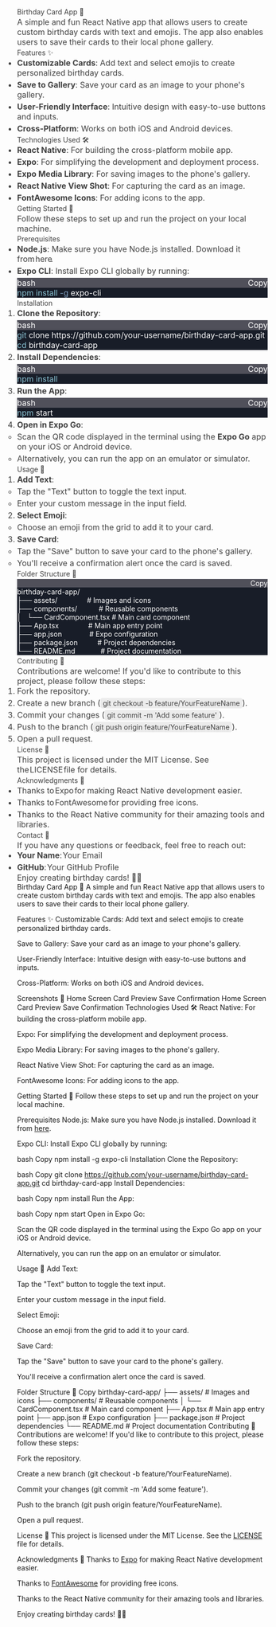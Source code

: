 


















































<html>
<body>
<!--StartFragment--><h1 style="font-weight: var(--ds-font-weight-strong); font-size: calc(var(--ds-md-zoom)*24px); line-height: 1.5; margin: calc(var(--ds-md-zoom)*16px)0 calc(var(--ds-md-zoom)*12px)0; color: rgb(64, 64, 64); font-family: Inter, system-ui, -apple-system, BlinkMacSystemFont, &quot;Segoe UI&quot;, Roboto, &quot;Noto Sans&quot;, Ubuntu, Cantarell, &quot;Helvetica Neue&quot;, Oxygen, &quot;Open Sans&quot;, sans-serif; font-style: normal; font-variant-ligatures: normal; font-variant-caps: normal; letter-spacing: normal; orphans: 2; text-align: start; text-indent: 0px; text-transform: none; widows: 2; word-spacing: 0px; -webkit-text-stroke-width: 0px; white-space: normal; text-decoration-thickness: initial; text-decoration-style: initial; text-decoration-color: initial;">Birthday Card App 🎉</h1><p style="margin: calc(var(--ds-md-zoom)*12px)0; font-size: 16.002px; line-height: var(--ds-md-line-height); color: rgb(64, 64, 64); font-family: Inter, system-ui, -apple-system, BlinkMacSystemFont, &quot;Segoe UI&quot;, Roboto, &quot;Noto Sans&quot;, Ubuntu, Cantarell, &quot;Helvetica Neue&quot;, Oxygen, &quot;Open Sans&quot;, sans-serif; font-style: normal; font-variant-ligatures: normal; font-variant-caps: normal; font-weight: 400; letter-spacing: normal; orphans: 2; text-align: start; text-indent: 0px; text-transform: none; widows: 2; word-spacing: 0px; -webkit-text-stroke-width: 0px; white-space: normal; text-decoration-thickness: initial; text-decoration-style: initial; text-decoration-color: initial;">A simple and fun React Native app that allows users to create custom birthday cards with text and emojis. The app also enables users to save their cards to their local phone gallery.</p><hr style="height: 1px; margin: calc(var(--ds-md-zoom)*12px)0; background: rgb(var(--ds-rgb-label-3)); border: none; display: block; color: rgb(64, 64, 64); font-family: Inter, system-ui, -apple-system, BlinkMacSystemFont, &quot;Segoe UI&quot;, Roboto, &quot;Noto Sans&quot;, Ubuntu, Cantarell, &quot;Helvetica Neue&quot;, Oxygen, &quot;Open Sans&quot;, sans-serif; font-size: 16.002px; font-style: normal; font-variant-ligatures: normal; font-variant-caps: normal; font-weight: 400; letter-spacing: normal; orphans: 2; text-align: start; text-indent: 0px; text-transform: none; widows: 2; word-spacing: 0px; -webkit-text-stroke-width: 0px; white-space: normal; text-decoration-thickness: initial; text-decoration-style: initial; text-decoration-color: initial;"><h2 style="font-weight: var(--ds-font-weight-strong); font-size: calc(var(--ds-md-zoom)*20px); line-height: 1.5; margin: calc(var(--ds-md-zoom)*16px)0 calc(var(--ds-md-zoom)*12px)0; color: rgb(64, 64, 64); font-family: Inter, system-ui, -apple-system, BlinkMacSystemFont, &quot;Segoe UI&quot;, Roboto, &quot;Noto Sans&quot;, Ubuntu, Cantarell, &quot;Helvetica Neue&quot;, Oxygen, &quot;Open Sans&quot;, sans-serif; font-style: normal; font-variant-ligatures: normal; font-variant-caps: normal; letter-spacing: normal; orphans: 2; text-align: start; text-indent: 0px; text-transform: none; widows: 2; word-spacing: 0px; -webkit-text-stroke-width: 0px; white-space: normal; text-decoration-thickness: initial; text-decoration-style: initial; text-decoration-color: initial;">Features ✨</h2><ul style="margin: calc(var(--ds-md-zoom)*12px)0; padding-left: calc(var(--ds-md-zoom)*24px); color: rgb(64, 64, 64); font-family: Inter, system-ui, -apple-system, BlinkMacSystemFont, &quot;Segoe UI&quot;, Roboto, &quot;Noto Sans&quot;, Ubuntu, Cantarell, &quot;Helvetica Neue&quot;, Oxygen, &quot;Open Sans&quot;, sans-serif; font-size: 16.002px; font-style: normal; font-variant-ligatures: normal; font-variant-caps: normal; font-weight: 400; letter-spacing: normal; orphans: 2; text-align: start; text-indent: 0px; text-transform: none; widows: 2; word-spacing: 0px; -webkit-text-stroke-width: 0px; white-space: normal; text-decoration-thickness: initial; text-decoration-style: initial; text-decoration-color: initial;"><li><p style="margin-top: 0px; margin-right: 0px; margin-bottom: 0px !important; margin-left: 0px; font-size: var(--ds-md-font-size); line-height: var(--ds-md-line-height);"><strong>Customizable Cards</strong>: Add text and select emojis to create personalized birthday cards.</p></li><li style="margin-top: 4px;"><p style="margin-top: 0px; margin-right: 0px; margin-bottom: 0px !important; margin-left: 0px; font-size: var(--ds-md-font-size); line-height: var(--ds-md-line-height);"><strong>Save to Gallery</strong>: Save your card as an image to your phone's gallery.</p></li><li style="margin-top: 4px;"><p style="margin-top: 0px; margin-right: 0px; margin-bottom: 0px !important; margin-left: 0px; font-size: var(--ds-md-font-size); line-height: var(--ds-md-line-height);"><strong>User-Friendly Interface</strong>: Intuitive design with easy-to-use buttons and inputs.</p></li><li style="margin-top: 4px;"><p style="margin-top: 0px; margin-right: 0px; margin-bottom: 0px !important; margin-left: 0px; font-size: var(--ds-md-font-size); line-height: var(--ds-md-line-height);"><strong>Cross-Platform</strong>: Works on both iOS and Android devices.</p></li></ul><hr style="height: 1px; margin: calc(var(--ds-md-zoom)*12px)0; background: rgb(var(--ds-rgb-label-3)); border: none; display: block; color: rgb(64, 64, 64); font-family: Inter, system-ui, -apple-system, BlinkMacSystemFont, &quot;Segoe UI&quot;, Roboto, &quot;Noto Sans&quot;, Ubuntu, Cantarell, &quot;Helvetica Neue&quot;, Oxygen, &quot;Open Sans&quot;, sans-serif; font-size: 16.002px; font-style: normal; font-variant-ligatures: normal; font-variant-caps: normal; font-weight: 400; letter-spacing: normal; orphans: 2; text-align: start; text-indent: 0px; text-transform: none; widows: 2; word-spacing: 0px; -webkit-text-stroke-width: 0px; white-space: normal; text-decoration-thickness: initial; text-decoration-style: initial; text-decoration-color: initial;"><h2 style="font-weight: var(--ds-font-weight-strong); font-size: calc(var(--ds-md-zoom)*20px); line-height: 1.5; margin: calc(var(--ds-md-zoom)*16px)0 calc(var(--ds-md-zoom)*12px)0; color: rgb(64, 64, 64); font-family: Inter, system-ui, -apple-system, BlinkMacSystemFont, &quot;Segoe UI&quot;, Roboto, &quot;Noto Sans&quot;, Ubuntu, Cantarell, &quot;Helvetica Neue&quot;, Oxygen, &quot;Open Sans&quot;, sans-serif; font-style: normal; font-variant-ligatures: normal; font-variant-caps: normal; letter-spacing: normal; orphans: 2; text-align: start; text-indent: 0px; text-transform: none; widows: 2; word-spacing: 0px; -webkit-text-stroke-width: 0px; white-space: normal; text-decoration-thickness: initial; text-decoration-style: initial; text-decoration-color: initial;">

<hr style="height: 1px; margin: calc(var(--ds-md-zoom)*12px)0; background: rgb(var(--ds-rgb-label-3)); border: none; display: block; color: rgb(64, 64, 64); font-family: Inter, system-ui, -apple-system, BlinkMacSystemFont, &quot;Segoe UI&quot;, Roboto, &quot;Noto Sans&quot;, Ubuntu, Cantarell, &quot;Helvetica Neue&quot;, Oxygen, &quot;Open Sans&quot;, sans-serif; font-size: 16.002px; font-style: normal; font-variant-ligatures: normal; font-variant-caps: normal; font-weight: 400; letter-spacing: normal; orphans: 2; text-align: start; text-indent: 0px; text-transform: none; widows: 2; word-spacing: 0px; -webkit-text-stroke-width: 0px; white-space: normal; text-decoration-thickness: initial; text-decoration-style: initial; text-decoration-color: initial;"><h2 style="font-weight: var(--ds-font-weight-strong); font-size: calc(var(--ds-md-zoom)*20px); line-height: 1.5; margin: calc(var(--ds-md-zoom)*16px)0 calc(var(--ds-md-zoom)*12px)0; color: rgb(64, 64, 64); font-family: Inter, system-ui, -apple-system, BlinkMacSystemFont, &quot;Segoe UI&quot;, Roboto, &quot;Noto Sans&quot;, Ubuntu, Cantarell, &quot;Helvetica Neue&quot;, Oxygen, &quot;Open Sans&quot;, sans-serif; font-style: normal; font-variant-ligatures: normal; font-variant-caps: normal; letter-spacing: normal; orphans: 2; text-align: start; text-indent: 0px; text-transform: none; widows: 2; word-spacing: 0px; -webkit-text-stroke-width: 0px; white-space: normal; text-decoration-thickness: initial; text-decoration-style: initial; text-decoration-color: initial;">Technologies Used 🛠️</h2><ul style="margin: calc(var(--ds-md-zoom)*12px)0; padding-left: calc(var(--ds-md-zoom)*24px); color: rgb(64, 64, 64); font-family: Inter, system-ui, -apple-system, BlinkMacSystemFont, &quot;Segoe UI&quot;, Roboto, &quot;Noto Sans&quot;, Ubuntu, Cantarell, &quot;Helvetica Neue&quot;, Oxygen, &quot;Open Sans&quot;, sans-serif; font-size: 16.002px; font-style: normal; font-variant-ligatures: normal; font-variant-caps: normal; font-weight: 400; letter-spacing: normal; orphans: 2; text-align: start; text-indent: 0px; text-transform: none; widows: 2; word-spacing: 0px; -webkit-text-stroke-width: 0px; white-space: normal; text-decoration-thickness: initial; text-decoration-style: initial; text-decoration-color: initial;"><li><p style="margin-top: 0px; margin-right: 0px; margin-bottom: 0px !important; margin-left: 0px; font-size: var(--ds-md-font-size); line-height: var(--ds-md-line-height);"><strong>React Native</strong>: For building the cross-platform mobile app.</p></li><li style="margin-top: 4px;"><p style="margin-top: 0px; margin-right: 0px; margin-bottom: 0px !important; margin-left: 0px; font-size: var(--ds-md-font-size); line-height: var(--ds-md-line-height);"><strong>Expo</strong>: For simplifying the development and deployment process.</p></li><li style="margin-top: 4px;"><p style="margin-top: 0px; margin-right: 0px; margin-bottom: 0px !important; margin-left: 0px; font-size: var(--ds-md-font-size); line-height: var(--ds-md-line-height);"><strong>Expo Media Library</strong>: For saving images to the phone's gallery.</p></li><li style="margin-top: 4px;"><p style="margin-top: 0px; margin-right: 0px; margin-bottom: 0px !important; margin-left: 0px; font-size: var(--ds-md-font-size); line-height: var(--ds-md-line-height);"><strong>React Native View Shot</strong>: For capturing the card as an image.</p></li><li style="margin-top: 4px;"><p style="margin-top: 0px; margin-right: 0px; margin-bottom: 0px !important; margin-left: 0px; font-size: var(--ds-md-font-size); line-height: var(--ds-md-line-height);"><strong>FontAwesome Icons</strong>: For adding icons to the app.</p></li></ul><hr style="height: 1px; margin: calc(var(--ds-md-zoom)*12px)0; background: rgb(var(--ds-rgb-label-3)); border: none; display: block; color: rgb(64, 64, 64); font-family: Inter, system-ui, -apple-system, BlinkMacSystemFont, &quot;Segoe UI&quot;, Roboto, &quot;Noto Sans&quot;, Ubuntu, Cantarell, &quot;Helvetica Neue&quot;, Oxygen, &quot;Open Sans&quot;, sans-serif; font-size: 16.002px; font-style: normal; font-variant-ligatures: normal; font-variant-caps: normal; font-weight: 400; letter-spacing: normal; orphans: 2; text-align: start; text-indent: 0px; text-transform: none; widows: 2; word-spacing: 0px; -webkit-text-stroke-width: 0px; white-space: normal; text-decoration-thickness: initial; text-decoration-style: initial; text-decoration-color: initial;"><h2 style="font-weight: var(--ds-font-weight-strong); font-size: calc(var(--ds-md-zoom)*20px); line-height: 1.5; margin: calc(var(--ds-md-zoom)*16px)0 calc(var(--ds-md-zoom)*12px)0; color: rgb(64, 64, 64); font-family: Inter, system-ui, -apple-system, BlinkMacSystemFont, &quot;Segoe UI&quot;, Roboto, &quot;Noto Sans&quot;, Ubuntu, Cantarell, &quot;Helvetica Neue&quot;, Oxygen, &quot;Open Sans&quot;, sans-serif; font-style: normal; font-variant-ligatures: normal; font-variant-caps: normal; letter-spacing: normal; orphans: 2; text-align: start; text-indent: 0px; text-transform: none; widows: 2; word-spacing: 0px; -webkit-text-stroke-width: 0px; white-space: normal; text-decoration-thickness: initial; text-decoration-style: initial; text-decoration-color: initial;">Getting Started 🚀</h2><p style="margin: calc(var(--ds-md-zoom)*12px)0; font-size: 16.002px; line-height: var(--ds-md-line-height); color: rgb(64, 64, 64); font-family: Inter, system-ui, -apple-system, BlinkMacSystemFont, &quot;Segoe UI&quot;, Roboto, &quot;Noto Sans&quot;, Ubuntu, Cantarell, &quot;Helvetica Neue&quot;, Oxygen, &quot;Open Sans&quot;, sans-serif; font-style: normal; font-variant-ligatures: normal; font-variant-caps: normal; font-weight: 400; letter-spacing: normal; orphans: 2; text-align: start; text-indent: 0px; text-transform: none; widows: 2; word-spacing: 0px; -webkit-text-stroke-width: 0px; white-space: normal; text-decoration-thickness: initial; text-decoration-style: initial; text-decoration-color: initial;">Follow these steps to set up and run the project on your local machine.</p><h3 style="font-weight: var(--ds-font-weight-strong); font-size: calc(var(--ds-md-zoom)*16px); line-height: 1.5; margin: calc(var(--ds-md-zoom)*16px)0 calc(var(--ds-md-zoom)*12px)0; color: rgb(64, 64, 64); font-family: Inter, system-ui, -apple-system, BlinkMacSystemFont, &quot;Segoe UI&quot;, Roboto, &quot;Noto Sans&quot;, Ubuntu, Cantarell, &quot;Helvetica Neue&quot;, Oxygen, &quot;Open Sans&quot;, sans-serif; font-style: normal; font-variant-ligatures: normal; font-variant-caps: normal; letter-spacing: normal; orphans: 2; text-align: start; text-indent: 0px; text-transform: none; widows: 2; word-spacing: 0px; -webkit-text-stroke-width: 0px; white-space: normal; text-decoration-thickness: initial; text-decoration-style: initial; text-decoration-color: initial;">Prerequisites</h3><ul style="margin: calc(var(--ds-md-zoom)*12px)0; padding-left: calc(var(--ds-md-zoom)*24px); color: rgb(64, 64, 64); font-family: Inter, system-ui, -apple-system, BlinkMacSystemFont, &quot;Segoe UI&quot;, Roboto, &quot;Noto Sans&quot;, Ubuntu, Cantarell, &quot;Helvetica Neue&quot;, Oxygen, &quot;Open Sans&quot;, sans-serif; font-size: 16.002px; font-style: normal; font-variant-ligatures: normal; font-variant-caps: normal; font-weight: 400; letter-spacing: normal; orphans: 2; text-align: start; text-indent: 0px; text-transform: none; widows: 2; word-spacing: 0px; -webkit-text-stroke-width: 0px; white-space: normal; text-decoration-thickness: initial; text-decoration-style: initial; text-decoration-color: initial;"><li><p style="margin-top: 0px; margin-right: 0px; margin-bottom: 0px !important; margin-left: 0px; font-size: var(--ds-md-font-size); line-height: var(--ds-md-line-height);"><strong>Node.js</strong>: Make sure you have Node.js installed. Download it from<span> </span><a href="https://nodejs.org/" target="_blank" rel="noreferrer" style="color: rgb(var(--ds-rgb-link)); transition: box-shadow var(--ds-transition-duration)var(--ds-ease-in-out); border-radius: calc(var(--ds-md-zoom)*6px); border-left: 3px solid rgba(var(--ds-rgba-transparent)); border-right: 3px solid rgba(var(--ds-rgba-transparent)); border-top: 2px solid rgba(var(--ds-rgba-transparent)); border-bottom: 2px solid rgba(var(--ds-rgba-transparent)); margin-left: -3px; margin-right: -3px; text-decoration: none; position: relative;">here</a>.</p></li><li style="margin-top: 4px;"><p style="margin: 0px 0px 4px; font-size: var(--ds-md-font-size); line-height: var(--ds-md-line-height);"><strong>Expo CLI</strong>: Install Expo CLI globally by running:</p><div class="md-code-block" bis_skin_checked="1" style="--ds-md-code-block-font-size: calc(var(--ds-md-zoom)*var(--ds-font-size-xsp)); border-radius: calc(var(--ds-md-zoom)*10px); font-size: var(--ds-md-code-block-font-size); line-height: calc(var(--ds-md-code-block-font-size)*1.6); color: rgb(255, 255, 255); background: rgb(24, 29, 40); margin-bottom: 0px;"><div class="md-code-block-banner-wrap" bis_skin_checked="1" style="background-color: rgb(255, 255, 255); position: sticky; top: 0px;"><div class="md-code-block-banner" bis_skin_checked="1" style="padding: calc(var(--ds-md-zoom)*8px)calc(var(--ds-md-zoom)*12px); color: rgb(255, 255, 255); font-size: var(--ds-md-code-block-font-size); line-height: var(--ds-md-code-block-font-size); border-top-left-radius: calc(var(--ds-md-zoom)*10px); border-top-right-radius: calc(var(--ds-md-zoom)*10px); background: rgb(80, 80, 90); justify-content: space-between; display: flex;"><div class="md-code-block-infostring" bis_skin_checked="1">bash</div><div class="md-code-block-action" bis_skin_checked="1" style="align-items: center; display: flex;"><div class="ds-markdown-code-copy-button" bis_skin_checked="1" style="background-color: rgba(var(--ds-rgba-transparent)); color: inherit; cursor: pointer; border: none; margin: 0px; padding: 0px;">Copy</div></div></div></div><pre style="margin: 0px !important; font-family: var(--ds-font-family-code); overflow: auto; padding: calc(var(--ds-md-zoom)*8px)calc(var(--ds-md-zoom)*12px); white-space: pre-wrap; word-break: break-all;"><span class="token function" style="color: rgb(136, 192, 208);">npm</span> <span class="token function" style="color: rgb(136, 192, 208);">install</span> <span class="token parameter variable" style="color: rgb(129, 161, 193);">-g</span> expo-cli</pre></div></li></ul><h3 style="font-weight: var(--ds-font-weight-strong); font-size: calc(var(--ds-md-zoom)*16px); line-height: 1.5; margin: calc(var(--ds-md-zoom)*16px)0 calc(var(--ds-md-zoom)*12px)0; color: rgb(64, 64, 64); font-family: Inter, system-ui, -apple-system, BlinkMacSystemFont, &quot;Segoe UI&quot;, Roboto, &quot;Noto Sans&quot;, Ubuntu, Cantarell, &quot;Helvetica Neue&quot;, Oxygen, &quot;Open Sans&quot;, sans-serif; font-style: normal; font-variant-ligatures: normal; font-variant-caps: normal; letter-spacing: normal; orphans: 2; text-align: start; text-indent: 0px; text-transform: none; widows: 2; word-spacing: 0px; -webkit-text-stroke-width: 0px; white-space: normal; text-decoration-thickness: initial; text-decoration-style: initial; text-decoration-color: initial;">Installation</h3><ol style="margin: calc(var(--ds-md-zoom)*12px)0; padding-left: calc(var(--ds-md-zoom)*24px); color: rgb(64, 64, 64); font-family: Inter, system-ui, -apple-system, BlinkMacSystemFont, &quot;Segoe UI&quot;, Roboto, &quot;Noto Sans&quot;, Ubuntu, Cantarell, &quot;Helvetica Neue&quot;, Oxygen, &quot;Open Sans&quot;, sans-serif; font-size: 16.002px; font-style: normal; font-variant-ligatures: normal; font-variant-caps: normal; font-weight: 400; letter-spacing: normal; orphans: 2; text-align: start; text-indent: 0px; text-transform: none; widows: 2; word-spacing: 0px; -webkit-text-stroke-width: 0px; white-space: normal; text-decoration-thickness: initial; text-decoration-style: initial; text-decoration-color: initial;"><li><p style="margin: 0px 0px 4px; font-size: var(--ds-md-font-size); line-height: var(--ds-md-line-height);"><strong>Clone the Repository</strong>:</p><div class="md-code-block" bis_skin_checked="1" style="--ds-md-code-block-font-size: calc(var(--ds-md-zoom)*var(--ds-font-size-xsp)); border-radius: calc(var(--ds-md-zoom)*10px); font-size: var(--ds-md-code-block-font-size); line-height: calc(var(--ds-md-code-block-font-size)*1.6); color: rgb(255, 255, 255); background: rgb(24, 29, 40); margin-bottom: 0px;"><div class="md-code-block-banner-wrap" bis_skin_checked="1" style="background-color: rgb(255, 255, 255); position: sticky; top: 0px;"><div class="md-code-block-banner" bis_skin_checked="1" style="padding: calc(var(--ds-md-zoom)*8px)calc(var(--ds-md-zoom)*12px); color: rgb(255, 255, 255); font-size: var(--ds-md-code-block-font-size); line-height: var(--ds-md-code-block-font-size); border-top-left-radius: calc(var(--ds-md-zoom)*10px); border-top-right-radius: calc(var(--ds-md-zoom)*10px); background: rgb(80, 80, 90); justify-content: space-between; display: flex;"><div class="md-code-block-infostring" bis_skin_checked="1">bash</div><div class="md-code-block-action" bis_skin_checked="1" style="align-items: center; display: flex;"><div class="ds-markdown-code-copy-button" bis_skin_checked="1" style="background-color: rgba(var(--ds-rgba-transparent)); color: inherit; cursor: pointer; border: none; margin: 0px; padding: 0px;">Copy</div></div></div></div><pre style="margin: 0px !important; font-family: var(--ds-font-family-code); overflow: auto; padding: calc(var(--ds-md-zoom)*8px)calc(var(--ds-md-zoom)*12px); white-space: pre-wrap; word-break: break-all;"><span class="token function" style="color: rgb(136, 192, 208);">git</span> clone https://github.com/your-username/birthday-card-app.git
<span class="token builtin class-name" style="color: rgb(136, 192, 208);">cd</span> birthday-card-app</pre></div></li><li style="margin-top: 4px;"><p style="margin: 0px 0px 4px; font-size: var(--ds-md-font-size); line-height: var(--ds-md-line-height);"><strong>Install Dependencies</strong>:</p><div class="md-code-block" bis_skin_checked="1" style="--ds-md-code-block-font-size: calc(var(--ds-md-zoom)*var(--ds-font-size-xsp)); border-radius: calc(var(--ds-md-zoom)*10px); font-size: var(--ds-md-code-block-font-size); line-height: calc(var(--ds-md-code-block-font-size)*1.6); color: rgb(255, 255, 255); background: rgb(24, 29, 40); margin-bottom: 0px;"><div class="md-code-block-banner-wrap" bis_skin_checked="1" style="background-color: rgb(255, 255, 255); position: sticky; top: 0px;"><div class="md-code-block-banner" bis_skin_checked="1" style="padding: calc(var(--ds-md-zoom)*8px)calc(var(--ds-md-zoom)*12px); color: rgb(255, 255, 255); font-size: var(--ds-md-code-block-font-size); line-height: var(--ds-md-code-block-font-size); border-top-left-radius: calc(var(--ds-md-zoom)*10px); border-top-right-radius: calc(var(--ds-md-zoom)*10px); background: rgb(80, 80, 90); justify-content: space-between; display: flex;"><div class="md-code-block-infostring" bis_skin_checked="1">bash</div><div class="md-code-block-action" bis_skin_checked="1" style="align-items: center; display: flex;"><div class="ds-markdown-code-copy-button" bis_skin_checked="1" style="background-color: rgba(var(--ds-rgba-transparent)); color: inherit; cursor: pointer; border: none; margin: 0px; padding: 0px;">Copy</div></div></div></div><pre style="margin: 0px !important; font-family: var(--ds-font-family-code); overflow: auto; padding: calc(var(--ds-md-zoom)*8px)calc(var(--ds-md-zoom)*12px); white-space: pre-wrap; word-break: break-all;"><span class="token function" style="color: rgb(136, 192, 208);">npm</span> <span class="token function" style="color: rgb(136, 192, 208);">install</span></pre></div></li><li style="margin-top: 4px;"><p style="margin: 0px 0px 4px; font-size: var(--ds-md-font-size); line-height: var(--ds-md-line-height);"><strong>Run the App</strong>:</p><div class="md-code-block" bis_skin_checked="1" style="--ds-md-code-block-font-size: calc(var(--ds-md-zoom)*var(--ds-font-size-xsp)); border-radius: calc(var(--ds-md-zoom)*10px); font-size: var(--ds-md-code-block-font-size); line-height: calc(var(--ds-md-code-block-font-size)*1.6); color: rgb(255, 255, 255); background: rgb(24, 29, 40); margin-bottom: 0px;"><div class="md-code-block-banner-wrap" bis_skin_checked="1" style="background-color: rgb(255, 255, 255); position: sticky; top: 0px;"><div class="md-code-block-banner" bis_skin_checked="1" style="padding: calc(var(--ds-md-zoom)*8px)calc(var(--ds-md-zoom)*12px); color: rgb(255, 255, 255); font-size: var(--ds-md-code-block-font-size); line-height: var(--ds-md-code-block-font-size); border-top-left-radius: calc(var(--ds-md-zoom)*10px); border-top-right-radius: calc(var(--ds-md-zoom)*10px); background: rgb(80, 80, 90); justify-content: space-between; display: flex;"><div class="md-code-block-infostring" bis_skin_checked="1">bash</div><div class="md-code-block-action" bis_skin_checked="1" style="align-items: center; display: flex;"><div class="ds-markdown-code-copy-button" bis_skin_checked="1" style="background-color: rgba(var(--ds-rgba-transparent)); color: inherit; cursor: pointer; border: none; margin: 0px; padding: 0px;">Copy</div></div></div></div><pre style="margin: 0px !important; font-family: var(--ds-font-family-code); overflow: auto; padding: calc(var(--ds-md-zoom)*8px)calc(var(--ds-md-zoom)*12px); white-space: pre-wrap; word-break: break-all;"><span class="token function" style="color: rgb(136, 192, 208);">npm</span> start</pre></div></li><li style="margin-top: 4px;"><p style="margin: 0px 0px 4px; font-size: var(--ds-md-font-size); line-height: var(--ds-md-line-height);"><strong>Open in Expo Go</strong>:</p><ul style="margin-top: 4px; margin-right: ; margin-bottom: 0px; margin-left: ; padding-left: calc(var(--ds-md-zoom)*24px);"><li><p style="margin-top: 0px; margin-right: 0px; margin-bottom: 0px !important; margin-left: 0px; font-size: var(--ds-md-font-size); line-height: var(--ds-md-line-height);">Scan the QR code displayed in the terminal using the<span> </span><strong>Expo Go</strong><span> </span>app on your iOS or Android device.</p></li><li style="margin-top: 4px;"><p style="margin-top: 0px; margin-right: 0px; margin-bottom: 0px !important; margin-left: 0px; font-size: var(--ds-md-font-size); line-height: var(--ds-md-line-height);">Alternatively, you can run the app on an emulator or simulator.</p></li></ul></li></ol><hr style="height: 1px; margin: calc(var(--ds-md-zoom)*12px)0; background: rgb(var(--ds-rgb-label-3)); border: none; display: block; color: rgb(64, 64, 64); font-family: Inter, system-ui, -apple-system, BlinkMacSystemFont, &quot;Segoe UI&quot;, Roboto, &quot;Noto Sans&quot;, Ubuntu, Cantarell, &quot;Helvetica Neue&quot;, Oxygen, &quot;Open Sans&quot;, sans-serif; font-size: 16.002px; font-style: normal; font-variant-ligatures: normal; font-variant-caps: normal; font-weight: 400; letter-spacing: normal; orphans: 2; text-align: start; text-indent: 0px; text-transform: none; widows: 2; word-spacing: 0px; -webkit-text-stroke-width: 0px; white-space: normal; text-decoration-thickness: initial; text-decoration-style: initial; text-decoration-color: initial;"><h2 style="font-weight: var(--ds-font-weight-strong); font-size: calc(var(--ds-md-zoom)*20px); line-height: 1.5; margin: calc(var(--ds-md-zoom)*16px)0 calc(var(--ds-md-zoom)*12px)0; color: rgb(64, 64, 64); font-family: Inter, system-ui, -apple-system, BlinkMacSystemFont, &quot;Segoe UI&quot;, Roboto, &quot;Noto Sans&quot;, Ubuntu, Cantarell, &quot;Helvetica Neue&quot;, Oxygen, &quot;Open Sans&quot;, sans-serif; font-style: normal; font-variant-ligatures: normal; font-variant-caps: normal; letter-spacing: normal; orphans: 2; text-align: start; text-indent: 0px; text-transform: none; widows: 2; word-spacing: 0px; -webkit-text-stroke-width: 0px; white-space: normal; text-decoration-thickness: initial; text-decoration-style: initial; text-decoration-color: initial;">Usage 🎨</h2><ol style="margin: calc(var(--ds-md-zoom)*12px)0; padding-left: calc(var(--ds-md-zoom)*24px); color: rgb(64, 64, 64); font-family: Inter, system-ui, -apple-system, BlinkMacSystemFont, &quot;Segoe UI&quot;, Roboto, &quot;Noto Sans&quot;, Ubuntu, Cantarell, &quot;Helvetica Neue&quot;, Oxygen, &quot;Open Sans&quot;, sans-serif; font-size: 16.002px; font-style: normal; font-variant-ligatures: normal; font-variant-caps: normal; font-weight: 400; letter-spacing: normal; orphans: 2; text-align: start; text-indent: 0px; text-transform: none; widows: 2; word-spacing: 0px; -webkit-text-stroke-width: 0px; white-space: normal; text-decoration-thickness: initial; text-decoration-style: initial; text-decoration-color: initial;"><li><p style="margin: 0px 0px 4px; font-size: var(--ds-md-font-size); line-height: var(--ds-md-line-height);"><strong>Add Text</strong>:</p><ul style="margin-top: 4px; margin-right: ; margin-bottom: 0px; margin-left: ; padding-left: calc(var(--ds-md-zoom)*24px);"><li><p style="margin-top: 0px; margin-right: 0px; margin-bottom: 0px !important; margin-left: 0px; font-size: var(--ds-md-font-size); line-height: var(--ds-md-line-height);">Tap the "Text" button to toggle the text input.</p></li><li style="margin-top: 4px;"><p style="margin-top: 0px; margin-right: 0px; margin-bottom: 0px !important; margin-left: 0px; font-size: var(--ds-md-font-size); line-height: var(--ds-md-line-height);">Enter your custom message in the input field.</p></li></ul></li><li style="margin-top: 4px;"><p style="margin: 0px 0px 4px; font-size: var(--ds-md-font-size); line-height: var(--ds-md-line-height);"><strong>Select Emoji</strong>:</p><ul style="margin-top: 4px; margin-right: ; margin-bottom: 0px; margin-left: ; padding-left: calc(var(--ds-md-zoom)*24px);"><li><p style="margin-top: 0px; margin-right: 0px; margin-bottom: 0px !important; margin-left: 0px; font-size: var(--ds-md-font-size); line-height: var(--ds-md-line-height);">Choose an emoji from the grid to add it to your card.</p></li></ul></li><li style="margin-top: 4px;"><p style="margin: 0px 0px 4px; font-size: var(--ds-md-font-size); line-height: var(--ds-md-line-height);"><strong>Save Card</strong>:</p><ul style="margin-top: 4px; margin-right: ; margin-bottom: 0px; margin-left: ; padding-left: calc(var(--ds-md-zoom)*24px);"><li><p style="margin-top: 0px; margin-right: 0px; margin-bottom: 0px !important; margin-left: 0px; font-size: var(--ds-md-font-size); line-height: var(--ds-md-line-height);">Tap the "Save" button to save your card to the phone's gallery.</p></li><li style="margin-top: 4px;"><p style="margin-top: 0px; margin-right: 0px; margin-bottom: 0px !important; margin-left: 0px; font-size: var(--ds-md-font-size); line-height: var(--ds-md-line-height);">You'll receive a confirmation alert once the card is saved.</p></li></ul></li></ol><hr style="height: 1px; margin: calc(var(--ds-md-zoom)*12px)0; background: rgb(var(--ds-rgb-label-3)); border: none; display: block; color: rgb(64, 64, 64); font-family: Inter, system-ui, -apple-system, BlinkMacSystemFont, &quot;Segoe UI&quot;, Roboto, &quot;Noto Sans&quot;, Ubuntu, Cantarell, &quot;Helvetica Neue&quot;, Oxygen, &quot;Open Sans&quot;, sans-serif; font-size: 16.002px; font-style: normal; font-variant-ligatures: normal; font-variant-caps: normal; font-weight: 400; letter-spacing: normal; orphans: 2; text-align: start; text-indent: 0px; text-transform: none; widows: 2; word-spacing: 0px; -webkit-text-stroke-width: 0px; white-space: normal; text-decoration-thickness: initial; text-decoration-style: initial; text-decoration-color: initial;"><h2 style="font-weight: var(--ds-font-weight-strong); font-size: calc(var(--ds-md-zoom)*20px); line-height: 1.5; margin: calc(var(--ds-md-zoom)*16px)0 calc(var(--ds-md-zoom)*12px)0; color: rgb(64, 64, 64); font-family: Inter, system-ui, -apple-system, BlinkMacSystemFont, &quot;Segoe UI&quot;, Roboto, &quot;Noto Sans&quot;, Ubuntu, Cantarell, &quot;Helvetica Neue&quot;, Oxygen, &quot;Open Sans&quot;, sans-serif; font-style: normal; font-variant-ligatures: normal; font-variant-caps: normal; letter-spacing: normal; orphans: 2; text-align: start; text-indent: 0px; text-transform: none; widows: 2; word-spacing: 0px; -webkit-text-stroke-width: 0px; white-space: normal; text-decoration-thickness: initial; text-decoration-style: initial; text-decoration-color: initial;">Folder Structure 📂</h2><div class="md-code-block" bis_skin_checked="1" style="--ds-md-code-block-font-size: calc(var(--ds-md-zoom)*var(--ds-font-size-xsp)); border-radius: calc(var(--ds-md-zoom)*10px); font-size: var(--ds-md-code-block-font-size); line-height: calc(var(--ds-md-code-block-font-size)*1.6); color: rgb(255, 255, 255); background: rgb(24, 29, 40); margin-bottom: calc(var(--ds-md-zoom)*10px); font-family: Inter, system-ui, -apple-system, BlinkMacSystemFont, &quot;Segoe UI&quot;, Roboto, &quot;Noto Sans&quot;, Ubuntu, Cantarell, &quot;Helvetica Neue&quot;, Oxygen, &quot;Open Sans&quot;, sans-serif; font-style: normal; font-variant-ligatures: normal; font-variant-caps: normal; font-weight: 400; letter-spacing: normal; orphans: 2; text-align: start; text-indent: 0px; text-transform: none; widows: 2; word-spacing: 0px; -webkit-text-stroke-width: 0px; white-space: normal; text-decoration-thickness: initial; text-decoration-style: initial; text-decoration-color: initial;"><div class="md-code-block-banner-wrap" bis_skin_checked="1" style="background-color: rgb(255, 255, 255); position: sticky; top: 0px;"><div class="md-code-block-banner" bis_skin_checked="1" style="padding: calc(var(--ds-md-zoom)*8px)calc(var(--ds-md-zoom)*12px); color: rgb(255, 255, 255); font-size: var(--ds-md-code-block-font-size); line-height: var(--ds-md-code-block-font-size); border-top-left-radius: calc(var(--ds-md-zoom)*10px); border-top-right-radius: calc(var(--ds-md-zoom)*10px); background: rgb(80, 80, 90); justify-content: space-between; display: flex;"><div class="md-code-block-infostring" bis_skin_checked="1"></div><div class="md-code-block-action" bis_skin_checked="1" style="align-items: center; display: flex;"><div class="ds-markdown-code-copy-button" bis_skin_checked="1" style="background-color: rgba(var(--ds-rgba-transparent)); color: inherit; cursor: pointer; border: none; margin: 0px; padding: 0px;">Copy</div></div></div></div><pre style="margin: 0px !important; font-family: var(--ds-font-family-code); overflow: auto; padding: calc(var(--ds-md-zoom)*8px)calc(var(--ds-md-zoom)*12px); white-space: pre-wrap; word-break: break-all;">birthday-card-app/
├── assets/               # Images and icons
├── components/           # Reusable components
│   └── CardComponent.tsx # Main card component
├── App.tsx               # Main app entry point
├── app.json              # Expo configuration
├── package.json          # Project dependencies
└── README.md             # Project documentation</pre></div><hr style="height: 1px; margin: calc(var(--ds-md-zoom)*12px)0; background: rgb(var(--ds-rgb-label-3)); border: none; display: block; color: rgb(64, 64, 64); font-family: Inter, system-ui, -apple-system, BlinkMacSystemFont, &quot;Segoe UI&quot;, Roboto, &quot;Noto Sans&quot;, Ubuntu, Cantarell, &quot;Helvetica Neue&quot;, Oxygen, &quot;Open Sans&quot;, sans-serif; font-size: 16.002px; font-style: normal; font-variant-ligatures: normal; font-variant-caps: normal; font-weight: 400; letter-spacing: normal; orphans: 2; text-align: start; text-indent: 0px; text-transform: none; widows: 2; word-spacing: 0px; -webkit-text-stroke-width: 0px; white-space: normal; text-decoration-thickness: initial; text-decoration-style: initial; text-decoration-color: initial;"><h2 style="font-weight: var(--ds-font-weight-strong); font-size: calc(var(--ds-md-zoom)*20px); line-height: 1.5; margin: calc(var(--ds-md-zoom)*16px)0 calc(var(--ds-md-zoom)*12px)0; color: rgb(64, 64, 64); font-family: Inter, system-ui, -apple-system, BlinkMacSystemFont, &quot;Segoe UI&quot;, Roboto, &quot;Noto Sans&quot;, Ubuntu, Cantarell, &quot;Helvetica Neue&quot;, Oxygen, &quot;Open Sans&quot;, sans-serif; font-style: normal; font-variant-ligatures: normal; font-variant-caps: normal; letter-spacing: normal; orphans: 2; text-align: start; text-indent: 0px; text-transform: none; widows: 2; word-spacing: 0px; -webkit-text-stroke-width: 0px; white-space: normal; text-decoration-thickness: initial; text-decoration-style: initial; text-decoration-color: initial;">Contributing 🤝</h2><p style="margin: calc(var(--ds-md-zoom)*12px)0; font-size: 16.002px; line-height: var(--ds-md-line-height); color: rgb(64, 64, 64); font-family: Inter, system-ui, -apple-system, BlinkMacSystemFont, &quot;Segoe UI&quot;, Roboto, &quot;Noto Sans&quot;, Ubuntu, Cantarell, &quot;Helvetica Neue&quot;, Oxygen, &quot;Open Sans&quot;, sans-serif; font-style: normal; font-variant-ligatures: normal; font-variant-caps: normal; font-weight: 400; letter-spacing: normal; orphans: 2; text-align: start; text-indent: 0px; text-transform: none; widows: 2; word-spacing: 0px; -webkit-text-stroke-width: 0px; white-space: normal; text-decoration-thickness: initial; text-decoration-style: initial; text-decoration-color: initial;">Contributions are welcome! If you'd like to contribute to this project, please follow these steps:</p><ol style="margin: calc(var(--ds-md-zoom)*12px)0; padding-left: calc(var(--ds-md-zoom)*24px); color: rgb(64, 64, 64); font-family: Inter, system-ui, -apple-system, BlinkMacSystemFont, &quot;Segoe UI&quot;, Roboto, &quot;Noto Sans&quot;, Ubuntu, Cantarell, &quot;Helvetica Neue&quot;, Oxygen, &quot;Open Sans&quot;, sans-serif; font-size: 16.002px; font-style: normal; font-variant-ligatures: normal; font-variant-caps: normal; font-weight: 400; letter-spacing: normal; orphans: 2; text-align: start; text-indent: 0px; text-transform: none; widows: 2; word-spacing: 0px; -webkit-text-stroke-width: 0px; white-space: normal; text-decoration-thickness: initial; text-decoration-style: initial; text-decoration-color: initial;"><li><p style="margin-top: 0px; margin-right: 0px; margin-bottom: 0px !important; margin-left: 0px; font-size: var(--ds-md-font-size); line-height: var(--ds-md-line-height);">Fork the repository.</p></li><li style="margin-top: 4px;"><p style="margin-top: 0px; margin-right: 0px; margin-bottom: 0px !important; margin-left: 0px; font-size: var(--ds-md-font-size); line-height: var(--ds-md-line-height);">Create a new branch (<code style="font-size: 0.875em; font-weight: var(--ds-font-weight-strong); font-family: var(--ds-font-family-code); background-color: var(--ds-md-inline-code-color,#ececec); border-radius: 4px; padding: 0.15rem 0.3rem;">git checkout -b feature/YourFeatureName</code>).</p></li><li style="margin-top: 4px;"><p style="margin-top: 0px; margin-right: 0px; margin-bottom: 0px !important; margin-left: 0px; font-size: var(--ds-md-font-size); line-height: var(--ds-md-line-height);">Commit your changes (<code style="font-size: 0.875em; font-weight: var(--ds-font-weight-strong); font-family: var(--ds-font-family-code); background-color: var(--ds-md-inline-code-color,#ececec); border-radius: 4px; padding: 0.15rem 0.3rem;">git commit -m 'Add some feature'</code>).</p></li><li style="margin-top: 4px;"><p style="margin-top: 0px; margin-right: 0px; margin-bottom: 0px !important; margin-left: 0px; font-size: var(--ds-md-font-size); line-height: var(--ds-md-line-height);">Push to the branch (<code style="font-size: 0.875em; font-weight: var(--ds-font-weight-strong); font-family: var(--ds-font-family-code); background-color: var(--ds-md-inline-code-color,#ececec); border-radius: 4px; padding: 0.15rem 0.3rem;">git push origin feature/YourFeatureName</code>).</p></li><li style="margin-top: 4px;"><p style="margin-top: 0px; margin-right: 0px; margin-bottom: 0px !important; margin-left: 0px; font-size: var(--ds-md-font-size); line-height: var(--ds-md-line-height);">Open a pull request.</p></li></ol><hr style="height: 1px; margin: calc(var(--ds-md-zoom)*12px)0; background: rgb(var(--ds-rgb-label-3)); border: none; display: block; color: rgb(64, 64, 64); font-family: Inter, system-ui, -apple-system, BlinkMacSystemFont, &quot;Segoe UI&quot;, Roboto, &quot;Noto Sans&quot;, Ubuntu, Cantarell, &quot;Helvetica Neue&quot;, Oxygen, &quot;Open Sans&quot;, sans-serif; font-size: 16.002px; font-style: normal; font-variant-ligatures: normal; font-variant-caps: normal; font-weight: 400; letter-spacing: normal; orphans: 2; text-align: start; text-indent: 0px; text-transform: none; widows: 2; word-spacing: 0px; -webkit-text-stroke-width: 0px; white-space: normal; text-decoration-thickness: initial; text-decoration-style: initial; text-decoration-color: initial;"><h2 style="font-weight: var(--ds-font-weight-strong); font-size: calc(var(--ds-md-zoom)*20px); line-height: 1.5; margin: calc(var(--ds-md-zoom)*16px)0 calc(var(--ds-md-zoom)*12px)0; color: rgb(64, 64, 64); font-family: Inter, system-ui, -apple-system, BlinkMacSystemFont, &quot;Segoe UI&quot;, Roboto, &quot;Noto Sans&quot;, Ubuntu, Cantarell, &quot;Helvetica Neue&quot;, Oxygen, &quot;Open Sans&quot;, sans-serif; font-style: normal; font-variant-ligatures: normal; font-variant-caps: normal; letter-spacing: normal; orphans: 2; text-align: start; text-indent: 0px; text-transform: none; widows: 2; word-spacing: 0px; -webkit-text-stroke-width: 0px; white-space: normal; text-decoration-thickness: initial; text-decoration-style: initial; text-decoration-color: initial;">License 📄</h2><p style="margin: calc(var(--ds-md-zoom)*12px)0; font-size: 16.002px; line-height: var(--ds-md-line-height); color: rgb(64, 64, 64); font-family: Inter, system-ui, -apple-system, BlinkMacSystemFont, &quot;Segoe UI&quot;, Roboto, &quot;Noto Sans&quot;, Ubuntu, Cantarell, &quot;Helvetica Neue&quot;, Oxygen, &quot;Open Sans&quot;, sans-serif; font-style: normal; font-variant-ligatures: normal; font-variant-caps: normal; font-weight: 400; letter-spacing: normal; orphans: 2; text-align: start; text-indent: 0px; text-transform: none; widows: 2; word-spacing: 0px; -webkit-text-stroke-width: 0px; white-space: normal; text-decoration-thickness: initial; text-decoration-style: initial; text-decoration-color: initial;">This project is licensed under the MIT License. See the<span> </span><a href="https://chat.deepseek.com/a/chat/s/LICENSE" target="_blank" rel="noreferrer" style="color: rgb(var(--ds-rgb-link)); transition: box-shadow var(--ds-transition-duration)var(--ds-ease-in-out); border-radius: calc(var(--ds-md-zoom)*6px); border-left: 3px solid rgba(var(--ds-rgba-transparent)); border-right: 3px solid rgba(var(--ds-rgba-transparent)); border-top: 2px solid rgba(var(--ds-rgba-transparent)); border-bottom: 2px solid rgba(var(--ds-rgba-transparent)); margin-left: -3px; margin-right: -3px; text-decoration: none; position: relative;">LICENSE</a><span> </span>file for details.</p><hr style="height: 1px; margin: calc(var(--ds-md-zoom)*12px)0; background: rgb(var(--ds-rgb-label-3)); border: none; display: block; color: rgb(64, 64, 64); font-family: Inter, system-ui, -apple-system, BlinkMacSystemFont, &quot;Segoe UI&quot;, Roboto, &quot;Noto Sans&quot;, Ubuntu, Cantarell, &quot;Helvetica Neue&quot;, Oxygen, &quot;Open Sans&quot;, sans-serif; font-size: 16.002px; font-style: normal; font-variant-ligatures: normal; font-variant-caps: normal; font-weight: 400; letter-spacing: normal; orphans: 2; text-align: start; text-indent: 0px; text-transform: none; widows: 2; word-spacing: 0px; -webkit-text-stroke-width: 0px; white-space: normal; text-decoration-thickness: initial; text-decoration-style: initial; text-decoration-color: initial;"><h2 style="font-weight: var(--ds-font-weight-strong); font-size: calc(var(--ds-md-zoom)*20px); line-height: 1.5; margin: calc(var(--ds-md-zoom)*16px)0 calc(var(--ds-md-zoom)*12px)0; color: rgb(64, 64, 64); font-family: Inter, system-ui, -apple-system, BlinkMacSystemFont, &quot;Segoe UI&quot;, Roboto, &quot;Noto Sans&quot;, Ubuntu, Cantarell, &quot;Helvetica Neue&quot;, Oxygen, &quot;Open Sans&quot;, sans-serif; font-style: normal; font-variant-ligatures: normal; font-variant-caps: normal; letter-spacing: normal; orphans: 2; text-align: start; text-indent: 0px; text-transform: none; widows: 2; word-spacing: 0px; -webkit-text-stroke-width: 0px; white-space: normal; text-decoration-thickness: initial; text-decoration-style: initial; text-decoration-color: initial;">Acknowledgments 🙏</h2><ul style="margin: calc(var(--ds-md-zoom)*12px)0; padding-left: calc(var(--ds-md-zoom)*24px); color: rgb(64, 64, 64); font-family: Inter, system-ui, -apple-system, BlinkMacSystemFont, &quot;Segoe UI&quot;, Roboto, &quot;Noto Sans&quot;, Ubuntu, Cantarell, &quot;Helvetica Neue&quot;, Oxygen, &quot;Open Sans&quot;, sans-serif; font-size: 16.002px; font-style: normal; font-variant-ligatures: normal; font-variant-caps: normal; font-weight: 400; letter-spacing: normal; orphans: 2; text-align: start; text-indent: 0px; text-transform: none; widows: 2; word-spacing: 0px; -webkit-text-stroke-width: 0px; white-space: normal; text-decoration-thickness: initial; text-decoration-style: initial; text-decoration-color: initial;"><li><p style="margin-top: 0px; margin-right: 0px; margin-bottom: 0px !important; margin-left: 0px; font-size: var(--ds-md-font-size); line-height: var(--ds-md-line-height);">Thanks to<span> </span><a href="https://expo.dev/" target="_blank" rel="noreferrer" style="color: rgb(var(--ds-rgb-link)); transition: box-shadow var(--ds-transition-duration)var(--ds-ease-in-out); border-radius: calc(var(--ds-md-zoom)*6px); border-left: 3px solid rgba(var(--ds-rgba-transparent)); border-right: 3px solid rgba(var(--ds-rgba-transparent)); border-top: 2px solid rgba(var(--ds-rgba-transparent)); border-bottom: 2px solid rgba(var(--ds-rgba-transparent)); margin-left: -3px; margin-right: -3px; text-decoration: none; position: relative;">Expo</a><span> </span>for making React Native development easier.</p></li><li style="margin-top: 4px;"><p style="margin-top: 0px; margin-right: 0px; margin-bottom: 0px !important; margin-left: 0px; font-size: var(--ds-md-font-size); line-height: var(--ds-md-line-height);">Thanks to<span> </span><a href="https://fontawesome.com/" target="_blank" rel="noreferrer" style="color: rgb(var(--ds-rgb-link)); transition: box-shadow var(--ds-transition-duration)var(--ds-ease-in-out); border-radius: calc(var(--ds-md-zoom)*6px); border-left: 3px solid rgba(var(--ds-rgba-transparent)); border-right: 3px solid rgba(var(--ds-rgba-transparent)); border-top: 2px solid rgba(var(--ds-rgba-transparent)); border-bottom: 2px solid rgba(var(--ds-rgba-transparent)); margin-left: -3px; margin-right: -3px; text-decoration: none; position: relative; outline: none;">FontAwesome</a><span> </span>for providing free icons.</p></li><li style="margin-top: 4px;"><p style="margin-top: 0px; margin-right: 0px; margin-bottom: 0px !important; margin-left: 0px; font-size: var(--ds-md-font-size); line-height: var(--ds-md-line-height);">Thanks to the React Native community for their amazing tools and libraries.</p></li></ul><hr style="height: 1px; margin: calc(var(--ds-md-zoom)*12px)0; background: rgb(var(--ds-rgb-label-3)); border: none; display: block; color: rgb(64, 64, 64); font-family: Inter, system-ui, -apple-system, BlinkMacSystemFont, &quot;Segoe UI&quot;, Roboto, &quot;Noto Sans&quot;, Ubuntu, Cantarell, &quot;Helvetica Neue&quot;, Oxygen, &quot;Open Sans&quot;, sans-serif; font-size: 16.002px; font-style: normal; font-variant-ligatures: normal; font-variant-caps: normal; font-weight: 400; letter-spacing: normal; orphans: 2; text-align: start; text-indent: 0px; text-transform: none; widows: 2; word-spacing: 0px; -webkit-text-stroke-width: 0px; white-space: normal; text-decoration-thickness: initial; text-decoration-style: initial; text-decoration-color: initial;"><h2 style="font-weight: var(--ds-font-weight-strong); font-size: calc(var(--ds-md-zoom)*20px); line-height: 1.5; margin: calc(var(--ds-md-zoom)*16px)0 calc(var(--ds-md-zoom)*12px)0; color: rgb(64, 64, 64); font-family: Inter, system-ui, -apple-system, BlinkMacSystemFont, &quot;Segoe UI&quot;, Roboto, &quot;Noto Sans&quot;, Ubuntu, Cantarell, &quot;Helvetica Neue&quot;, Oxygen, &quot;Open Sans&quot;, sans-serif; font-style: normal; font-variant-ligatures: normal; font-variant-caps: normal; letter-spacing: normal; orphans: 2; text-align: start; text-indent: 0px; text-transform: none; widows: 2; word-spacing: 0px; -webkit-text-stroke-width: 0px; white-space: normal; text-decoration-thickness: initial; text-decoration-style: initial; text-decoration-color: initial;">Contact 📧</h2><p style="margin: calc(var(--ds-md-zoom)*12px)0; font-size: 16.002px; line-height: var(--ds-md-line-height); color: rgb(64, 64, 64); font-family: Inter, system-ui, -apple-system, BlinkMacSystemFont, &quot;Segoe UI&quot;, Roboto, &quot;Noto Sans&quot;, Ubuntu, Cantarell, &quot;Helvetica Neue&quot;, Oxygen, &quot;Open Sans&quot;, sans-serif; font-style: normal; font-variant-ligatures: normal; font-variant-caps: normal; font-weight: 400; letter-spacing: normal; orphans: 2; text-align: start; text-indent: 0px; text-transform: none; widows: 2; word-spacing: 0px; -webkit-text-stroke-width: 0px; white-space: normal; text-decoration-thickness: initial; text-decoration-style: initial; text-decoration-color: initial;">If you have any questions or feedback, feel free to reach out:</p><ul style="margin: calc(var(--ds-md-zoom)*12px)0; padding-left: calc(var(--ds-md-zoom)*24px); color: rgb(64, 64, 64); font-family: Inter, system-ui, -apple-system, BlinkMacSystemFont, &quot;Segoe UI&quot;, Roboto, &quot;Noto Sans&quot;, Ubuntu, Cantarell, &quot;Helvetica Neue&quot;, Oxygen, &quot;Open Sans&quot;, sans-serif; font-size: 16.002px; font-style: normal; font-variant-ligatures: normal; font-variant-caps: normal; font-weight: 400; letter-spacing: normal; orphans: 2; text-align: start; text-indent: 0px; text-transform: none; widows: 2; word-spacing: 0px; -webkit-text-stroke-width: 0px; white-space: normal; text-decoration-thickness: initial; text-decoration-style: initial; text-decoration-color: initial;"><li><p style="margin-top: 0px; margin-right: 0px; margin-bottom: 0px !important; margin-left: 0px; font-size: var(--ds-md-font-size); line-height: var(--ds-md-line-height);"><strong>Your Name</strong>:<span> </span><a href="mailto:your-email@example.com" target="_blank" rel="noreferrer" style="color: rgb(var(--ds-rgb-link)); transition: box-shadow var(--ds-transition-duration)var(--ds-ease-in-out); border-radius: calc(var(--ds-md-zoom)*6px); border-left: 3px solid rgba(var(--ds-rgba-transparent)); border-right: 3px solid rgba(var(--ds-rgba-transparent)); border-top: 2px solid rgba(var(--ds-rgba-transparent)); border-bottom: 2px solid rgba(var(--ds-rgba-transparent)); margin-left: -3px; margin-right: -3px; text-decoration: none; position: relative;">Your Email</a></p></li><li style="margin-top: 4px;"><p style="margin-top: 0px; margin-right: 0px; margin-bottom: 0px !important; margin-left: 0px; font-size: var(--ds-md-font-size); line-height: var(--ds-md-line-height);"><strong>GitHub</strong>:<span> </span><a href="https://github.com/your-username" target="_blank" rel="noreferrer" style="color: rgb(var(--ds-rgb-link)); transition: box-shadow var(--ds-transition-duration)var(--ds-ease-in-out); border-radius: calc(var(--ds-md-zoom)*6px); border-left: 3px solid rgba(var(--ds-rgba-transparent)); border-right: 3px solid rgba(var(--ds-rgba-transparent)); border-top: 2px solid rgba(var(--ds-rgba-transparent)); border-bottom: 2px solid rgba(var(--ds-rgba-transparent)); margin-left: -3px; margin-right: -3px; text-decoration: none; position: relative;">Your GitHub Profile</a></p></li></ul><hr style="height: 1px; margin: calc(var(--ds-md-zoom)*12px)0; background: rgb(var(--ds-rgb-label-3)); border: none; display: block; color: rgb(64, 64, 64); font-family: Inter, system-ui, -apple-system, BlinkMacSystemFont, &quot;Segoe UI&quot;, Roboto, &quot;Noto Sans&quot;, Ubuntu, Cantarell, &quot;Helvetica Neue&quot;, Oxygen, &quot;Open Sans&quot;, sans-serif; font-size: 16.002px; font-style: normal; font-variant-ligatures: normal; font-variant-caps: normal; font-weight: 400; letter-spacing: normal; orphans: 2; text-align: start; text-indent: 0px; text-transform: none; widows: 2; word-spacing: 0px; -webkit-text-stroke-width: 0px; white-space: normal; text-decoration-thickness: initial; text-decoration-style: initial; text-decoration-color: initial;"><p style="margin: calc(var(--ds-md-zoom)*12px)0; font-size: 16.002px; line-height: var(--ds-md-line-height); color: rgb(64, 64, 64); font-family: Inter, system-ui, -apple-system, BlinkMacSystemFont, &quot;Segoe UI&quot;, Roboto, &quot;Noto Sans&quot;, Ubuntu, Cantarell, &quot;Helvetica Neue&quot;, Oxygen, &quot;Open Sans&quot;, sans-serif; font-style: normal; font-variant-ligatures: normal; font-variant-caps: normal; font-weight: 400; letter-spacing: normal; orphans: 2; text-align: start; text-indent: 0px; text-transform: none; widows: 2; word-spacing: 0px; -webkit-text-stroke-width: 0px; white-space: normal; text-decoration-thickness: initial; text-decoration-style: initial; text-decoration-color: initial;">Enjoy creating birthday cards! 🎂🎈</p><!--EndFragment-->
</body>
</html>Birthday Card App 🎉
A simple and fun React Native app that allows users to create custom birthday cards with text and emojis. The app also enables users to save their cards to their local phone gallery.

Features ✨
Customizable Cards: Add text and select emojis to create personalized birthday cards.

Save to Gallery: Save your card as an image to your phone's gallery.

User-Friendly Interface: Intuitive design with easy-to-use buttons and inputs.

Cross-Platform: Works on both iOS and Android devices.

Screenshots 📸
Home Screen	Card Preview	Save Confirmation
Home Screen	Card Preview	Save Confirmation
Technologies Used 🛠️
React Native: For building the cross-platform mobile app.

Expo: For simplifying the development and deployment process.

Expo Media Library: For saving images to the phone's gallery.

React Native View Shot: For capturing the card as an image.

FontAwesome Icons: For adding icons to the app.

Getting Started 🚀
Follow these steps to set up and run the project on your local machine.

Prerequisites
Node.js: Make sure you have Node.js installed. Download it from [here](https://nodejs.org/).

Expo CLI: Install Expo CLI globally by running:

bash
Copy
npm install -g expo-cli
Installation
Clone the Repository:

bash
Copy
git clone https://github.com/your-username/birthday-card-app.git
cd birthday-card-app
Install Dependencies:

bash
Copy
npm install
Run the App:

bash
Copy
npm start
Open in Expo Go:

Scan the QR code displayed in the terminal using the Expo Go app on your iOS or Android device.

Alternatively, you can run the app on an emulator or simulator.

Usage 🎨
Add Text:

Tap the "Text" button to toggle the text input.

Enter your custom message in the input field.

Select Emoji:

Choose an emoji from the grid to add it to your card.

Save Card:

Tap the "Save" button to save your card to the phone's gallery.

You'll receive a confirmation alert once the card is saved.

Folder Structure 📂
Copy
birthday-card-app/
├── assets/               # Images and icons
├── components/           # Reusable components
│   └── CardComponent.tsx # Main card component
├── App.tsx               # Main app entry point
├── app.json              # Expo configuration
├── package.json          # Project dependencies
└── README.md             # Project documentation
Contributing 🤝
Contributions are welcome! If you'd like to contribute to this project, please follow these steps:

Fork the repository.

Create a new branch (git checkout -b feature/YourFeatureName).

Commit your changes (git commit -m 'Add some feature').

Push to the branch (git push origin feature/YourFeatureName).

Open a pull request.

License 📄
This project is licensed under the MIT License. See the [LICENSE](https://chat.deepseek.com/a/chat/s/LICENSE) file for details.

Acknowledgments 🙏
Thanks to [Expo](https://expo.dev/) for making React Native development easier.

Thanks to [FontAwesome](https://fontawesome.com/) for providing free icons.

Thanks to the React Native community for their amazing tools and libraries.



Enjoy creating birthday cards! 🎂🎈




































































